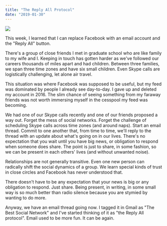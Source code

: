 ```yaml
---
title: "The Reply All Protocol"
date: "2019-01-30"
---
```


![](/content/images/2019/01/best_social.png)

This week, I learned that I can replace Facebook with an email account and the "Reply All" button.

There's a group of close friends I met in graduate school who are like family to my wife and I. Keeping in touch has gotten harder as we've followed our careers thousands of miles apart and had children. Between three families, we span three time zones and have six small children. Even Skype calls are logistically challenging, let alone air travel.

This situation was where Facebook was supposed to be useful, but my feed was dominated by people I already see day-to-day. I gave up and deleted my account in 2016. The slim chance of seeing something from my faraway friends was not worth immersing myself in the cesspool my feed was becoming.

We had one of our Skype calls recently and one of our friends proposed a way out. Forget the mess of social networks. Forget the challenge of scheduling Skype calls across time zones (and around naps). Start an email thread. Commit to one another that, from time to time, we'll reply to the thread with an update about what's going on in our lives. There's no expectation that you wait until you have big news, or obligation to respond when someone does share. The point is just to share, in some fashion, so we can be present in each others' lives (and without unwanted noise).

Relationships are not generally transitive. Even one new person can radically shift the social dynamics of a group. We learn special kinds of trust in close circles and Facebook has never understood that.

There doesn't have to be any expectation that your news is big or any obligation to respond. Just share. Being present, in writing, in some small way is so much better than radio silence because you are stymied by wanting to do more.

Anyway, we have an email thread going now. I tagged it in Gmail as "The Best Social Network" and I've started thinking of it as "the Reply All protocol". Email used to be more fun. It can be again.
